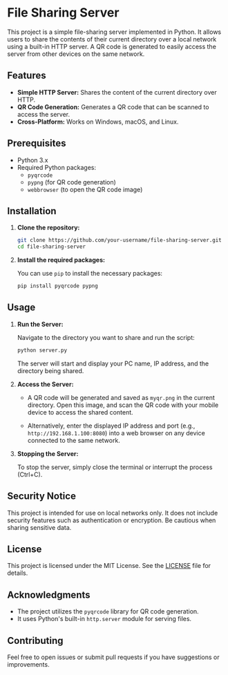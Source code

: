 # File Sharing Server

This project is a simple file-sharing server implemented in Python. It allows users to share the contents of their current directory over a local network using a built-in HTTP server. A QR code is generated to easily access the server from other devices on the same network.

## Features

- **Simple HTTP Server:** Shares the content of the current directory over HTTP.
- **QR Code Generation:** Generates a QR code that can be scanned to access the server.
- **Cross-Platform:** Works on Windows, macOS, and Linux.

## Prerequisites

- Python 3.x
- Required Python packages:
  - `pyqrcode`
  - `pypng` (for QR code generation)
  - `webbrowser` (to open the QR code image)

## Installation

1. **Clone the repository:**

   ```bash
   git clone https://github.com/your-username/file-sharing-server.git
   cd file-sharing-server
   ```

2. **Install the required packages:**

   You can use `pip` to install the necessary packages:

   ```bash
   pip install pyqrcode pypng
   ```

## Usage

1. **Run the Server:**

   Navigate to the directory you want to share and run the script:

   ```bash
   python server.py
   ```

   The server will start and display your PC name, IP address, and the directory being shared.

2. **Access the Server:**

   - A QR code will be generated and saved as `myqr.png` in the current directory. Open this image, and scan the QR code with your mobile device to access the shared content.

   - Alternatively, enter the displayed IP address and port (e.g., `http://192.168.1.100:8080`) into a web browser on any device connected to the same network.

3. **Stopping the Server:**

   To stop the server, simply close the terminal or interrupt the process (Ctrl+C).

## Security Notice

This project is intended for use on local networks only. It does not include security features such as authentication or encryption. Be cautious when sharing sensitive data.

## License

This project is licensed under the MIT License. See the [LICENSE](LICENSE) file for details.

## Acknowledgments

- The project utilizes the `pyqrcode` library for QR code generation.
- It uses Python's built-in `http.server` module for serving files.

## Contributing

Feel free to open issues or submit pull requests if you have suggestions or improvements.
